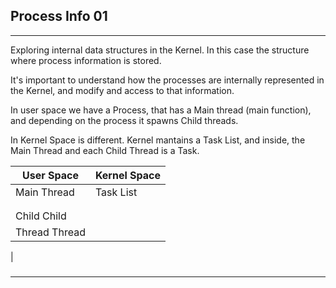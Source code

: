## Process Info 01
---

Exploring internal data structures in the Kernel. In this case the structure where process information is stored.

It's important to understand how the processes are internally represented in the Kernel, and modify and access to that information.

In user space we have a Process, that has a Main thread (main function), and depending on the process it spawns Child threads. 

In Kernel Space is different. Kernel mantains a Task List, and inside, the Main Thread and each Child Thread is a Task.

| User Space | Kernel Space |
|-|-|
|    Main Thread |     Task List |
|   |        |  
|   |        |
|  Child    Child
|  Thread   Thread
|


### 
---
